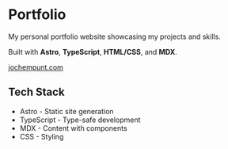 # Portfolio

My personal portfolio website showcasing my projects and skills.

Built with **Astro**, **TypeScript**, **HTML/CSS**, and **MDX**.

[jochempunt.com](https://jochempunt.com/)

## Tech Stack

- Astro - Static site generation
- TypeScript - Type-safe development
- MDX - Content with components
- CSS - Styling

